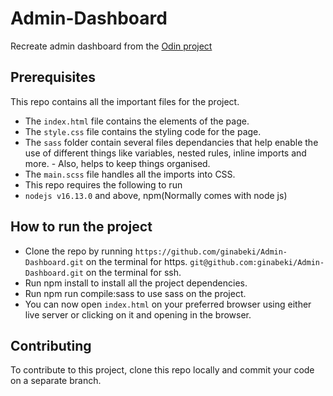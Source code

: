 # Admin-Dashboard
Recreate admin dashboard from the [Odin project](https://www.theodinproject.com/lessons/intermediate-html-and-css-admin-dashboard)

## Prerequisites
This repo contains all the important files for the project.

- The `index.html` file contains the elements of the page.
- The  `style.css` file contains the styling code for the page.
- The `sass` folder contain several files dependancies that help enable the use of different things like variables, nested rules, inline imports and more. - Also, helps to keep things organised.
- The `main.scss` file handles all the imports into CSS.
- This repo requires the following to run
- `nodejs v16.13.0` and above, npm(Normally comes with node js)

## How to run the project
- Clone the repo by running `https://github.com/ginabeki/Admin-Dashboard.git` on the terminal for https.
`git@github.com:ginabeki/Admin-Dashboard.git` on the terminal for ssh.
- Run npm install to install all the project dependencies.
- Run npm run compile:sass to use sass on the project.
- You can now open `index.html` on your preferred browser using either live server or clicking on it and opening in the browser.

## Contributing
To contribute to this project, clone this repo locally and commit your code on a separate branch.
